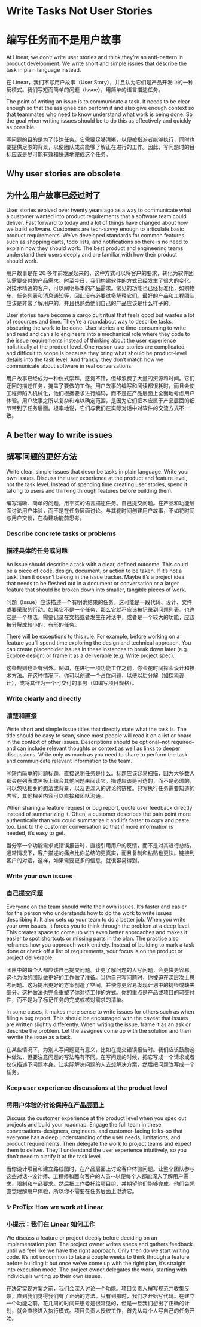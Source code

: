 # Write Tasks Not User Stories

# 编写任务而不是用户故事

At Linear, we don’t write user stories and think they’re an anti-pattern in product development. We write short and simple issues that describe the task in plain language instead.

在 Linear，我们不写用户故事（User Story），并且认为它们是产品开发中的一种反模式。我们写短而简单的问题（Issue），用简单的语言描述任务。

The point of writing an issue is to communicate a task. It needs to be clear enough so that the assignee can perform it and also give enough context so that teammates who need to know understand what work is being done. So the goal when writing issues should be to do this as effectively and quickly as possible.

写问题的目的是为了传达任务。它需要足够清晰，以便被指派者能够执行，同时也要提供足够的背景，以便团队成员能够了解正在进行的工作。因此，写问题时的目标应该是尽可能有效和快速地完成这个任务。

## Why user stories are obsolete

## 为什么用户故事已经过时了

User stories evolved over twenty years ago as a way to communicate what a customer wanted into product requirements that a software team could deliver. Fast forward to today and a lot of things have changed about how we build software. Customers are tech-savvy enough to articulate basic product requirements. We’ve developed standards for common features such as shopping carts, todo lists, and notifications so there is no need to explain how they should work. The best product and engineering teams understand their users deeply and are familiar with how their product should work.

用户故事是在 20 多年前发展起来的，这种方式可以将客户的要求，转化为软件团队需要交付的产品需求。时至今日，我们构建软件的方式已经发生了很大的变化。对技术精通的客户，可以阐明基本的产品需求。常见的功能也已经标准化，如购物车、任务列表和消息通知等，因此没有必要过多解释它们。最好的产品和工程团队应该是非常了解用户的，并且也熟悉他们自己的产品应该是什么样子的。

User stories have become a cargo cult ritual that feels good but wastes a lot of resources and time. They’re a roundabout way to describe tasks, obscuring the work to be done. User stories are time-consuming to write and read and can silo engineers into a mechanical role where they code to the issue requirements instead of thinking about the user experience holistically at the product level. One reason user stories are complicated and difficult to scope is because they bring what should be product-level details into the task level. And frankly, they don’t match how we communicate about software in real conversations.

用户故事已经成为一种仪式崇拜，感觉不错，但却浪费了大量的资源和时间。它们迂回的描述任务，掩盖了要做的工作。用户故事的编写和阅读都很耗时，而且会使工程师陷入机械化，他们根据要求进行编码，而不是在产品层面上全面地考虑用户体验。用户故事之所以复杂和难以确定范围，是因为它们把本应属于产品层面的细节带到了任务层面。坦率地说，它们与我们在实际对话中对软件的交流方式不一致。

## A better way to write issues

## 撰写问题的更好方法

Write clear, simple issues that describe tasks in plain language. Write your own issues. Discuss the user experience at the product and feature level, not the task level. Instead of spending time creating user stories, spend it talking to users and thinking through features before building them.

编写清晰、简单的问题，用平实的语言描述任务。自己提交问题。在产品和功能层面讨论用户体验，而不是在任务层面讨论。与其花时间创建用户故事，不如花时间与用户交谈，在构建功能前思考。

### Describe concrete tasks or problems

### 描述具体的任务或问题

An issue should describe a task with a clear, defined outcome. This could be a piece of code, design, document, or action to be taken. If it’s not a task, then it doesn’t belong in the issue tracker. Maybe it’s a project idea that needs to be fleshed out in a document or conversation or a larger feature that should be broken down into smaller, tangible pieces of work.

问题（Issue）应该描述一个有明确结果的任务。这可能是一段代码、设计、文件或要采取的行动。如果它不是一个任务，那么它就不应该被记录到问题列表。也许它是一个想法，需要记录在文档或者发生在对话中，或者是一个较大的功能，应该被分解成较小的、有形的任务。

There will be exceptions to this rule. For example, before working on a feature you’ll spend time exploring the design and technical approach. You can create placeholder issues in these instances to break down later (e.g. Explore design) or frame it as a deliverable (e.g. Write project spec).

这条规则也会有例外。例如，在进行一项功能工作之前，你会花时间探索设计和技术方法。在这种情况下，你可以创建一个占位问题，以便以后分解（如探索设计），或将其作为一个可交付的事务（如编写项目规格）。

### Write clearly and directly

### 清楚和直接

Write short and simple issue titles that directly state what the task is. The title should be easy to scan, since most people will read it on a list or board in the context of other issues. Descriptions should be optional–not required–and can include relevant thoughts or context as well as links to deeper discussions. Write only as much as you need to share to perform the task and communicate relevant information to the team.

写短而简单的问题标题，直接说明任务是什么。标题应该容易扫描，因为大多数人都会在列表或黑板上结合其他问题来阅读它。描述应该是可选的，而不是必须的，可以包括相关的想法或背景，以及更深入的讨论的链接。只写执行任务需要知道的内容，其他相关内容可以直接和团队沟通。

When sharing a feature request or bug report, quote user feedback directly instead of summarizing it. Often, a customer describes the pain point more authentically than you could summarize it and it’s faster to copy and paste, too. Link to the customer conversation so that if more information is needed, it’s easy to get.

当分享一个功能需求或错误报告时，直接引用用户的反馈，而不是对其进行总结。通常情况下，客户描述的痛点比你总结的更真实，而且复制和粘贴也更快。链接到客户的对话，这样，如果需要更多的信息，就很容易得到。

### Write your own issues

### 自己提交问题

Everyone on the team should write their own issues. It’s faster and easier for the person who understands how to do the work to write issues describing it. It also sets up your team to do a better job. When you write your own issues, it forces you to think through the problem at a deep level. This creates space to come up with even better approaches and makes it easier to spot shortcuts or missing parts in the plan. The practice also reframes how you approach work entirely. Instead of building to mark a task done or check off a list of requirements, your focus is on the product or project deliverable.

团队中的每个人都应该自己提交问题。让更了解问题的人写问题，会更快更容易。这也为你的团队做更好的工作做了准备。当你自己写问题时，你被迫在深层次上思考问题。这为提出更好的方案创造了空间，并使你更容易发现计划中的捷径或缺失部分。这种做法也完全重塑了你对待工作的方式。你的重点是产品或项目的可交付性，而不是为了标记任务的完成或核对需求的清单。

In some cases, it makes more sense to write issues for others such as when filing a bug report. This should be encouraged with the caveat that issues are written slightly differently. When writing the issue, frame it as an ask or describe the problem. Let the assignee come up with the solution and then rewrite the issue as a task.

在某些情况下，为别人写问题更有意义，比如在提交错误报告时。我们应该鼓励这种做法，但要注意问题的写法略有不同。在写问题的时候，把它写成一个请求或者仅仅描述下问题本身。让实际解决问题的人去想解决方案，然后把问题改写成一个任务。

### Keep user experience discussions at the product level

### 将用户体验的讨论保持在产品层面上

Discuss the customer experience at the product level when you spec out projects and build your roadmap. Engage the full team in these conversations–designers, engineers, and customer-facing folks–so that everyone has a deep understanding of the user needs, limitations, and product requirements. Then delegate the work to project teams and expect them to deliver. They’ll understand the user experience intuitively, so you don’t need to clarify it at the task level.

当你设计项目和建立路线图时，在产品层面上讨论客户体验问题。让整个团队参与这些对话--设计师、工程师和面向客户的人员--以便每个人都能深入了解用户需求、限制和产品要求。然后把工作委托给项目组，并期望他们能够完成。他们会凭直觉理解用户体验，所以你不需要在任务层面上澄清它。

### ✨ ProTip: How we work at Linear

### 小提示：我们在 Linear 如何工作

We discuss a feature or project deeply before deciding on an implementation plan. The project owner writes specs and gathers feedback until we feel like we have the right approach. Only then do we start writing code. It’s not uncommon to take a couple weeks to think through a feature before building it but once we’ve come up with the right plan, it’s straight into execution mode. The project owner delegates the work, starting with individuals writing up their own issues.

在决定实现方案之前，我们会深入讨论一个功能。项目负责人撰写规范并收集反馈，直到我们觉得我们有了正确的方法。只有到那时，我们才开始写代码。在建立一个功能之前，花几周的时间来思考是很常见的，但是一旦我们想出了正确的计划，就会直接进入执行模式。项目负责人授权工作，首先从每个人写自己的任务开始。
